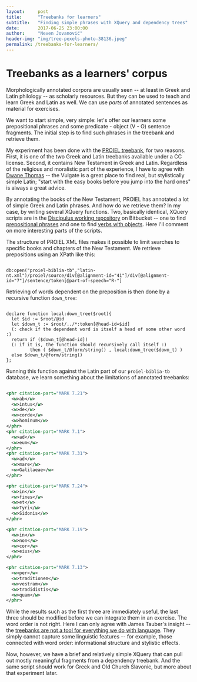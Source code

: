```yaml
---
layout:     post
title:      "Treebanks for learners"
subtitle:   "Finding simple phrases with XQuery and dependency trees"
date:       2017-06-25 23:00:00
author:     "Neven Jovanović"
header-img: "img/tree-pexels-photo-38136.jpeg"
permalink: /treebanks-for-learners/
---
```


# Treebanks as a learners' corpus

Morphologically annotated corpora are usually seen -- at least in Greek and Latin philology -- as scholarly resources. But they can be used to teach and learn Greek and Latin as well. We can use *parts* of annotated sentences as material for exercises.

We want to start simple, very simple: let's offer our learners some prepositional phrases and some predicate - object (V - O) sentence fragments. The initial step is to find such phrases in the treebank and retrieve them.

My experiment has been done with the [PROIEL treebank](https://proiel.github.io/), for two reasons. First, it is one of the two Greek and Latin treebanks available under a CC license. Second, it contains New Testament in Greek and Latin. Regardless of the religious and moralistic part of the experience, I have to agree with [Dwane Thomas](https://dwanethomas.com/the-vulgate-latin-course/) -- the Vulgate is a great place to find real, but stylistically simple Latin; "start with the easy books before you jump into the hard ones" is always a great advice.

By annotating the books of the New Testament, PROIEL has annotated a lot of simple Greek and Latin phrases. And how do we retrieve them? In my case, by writing several XQuery functions. Two, basically identical, XQuery scripts are in the [Discipulus working repository](https://bitbucket.org/nevenjovanovic/discipulus) on Bitbucket -- one to find [prepositional phrases](https://bitbucket.org/nevenjovanovic/discipulus/src/18eb4ecae815001619d661be295287841954360d/scripts/PROIELGetPrepositionalPhrasesRecursive.xq?at=master) and one to find [verbs with objects](https://bitbucket.org/nevenjovanovic/discipulus/src/18eb4ecae815001619d661be295287841954360d/scripts/PROIELGetPredObj.xq?at=master). Here I'll comment on more interesting parts of the scripts.

The structure of PROIEL XML files makes it possible to limit searches to specific books and chapters of the New Testament. We retrieve prepositions using an XPath like this: 

```xquery

db:open("proiel-biblia-tb","latin-nt.xml")/proiel/source/div[@alignment-id="41"]/div[@alignment-id="7"]/sentence/token[@part-of-speech="R-"]

```

Retrieving of words dependent on the preposition is then done by a recursive function `down_tree`:

```xquery

declare function local:down_tree($root){
  let $id := $root/@id
  let $down_t := $root/../*:token[@head-id=$id]
  (: check if the dependent word is itself a head of some other word :)
  return if ($down_t[@head-id]) 
  (: if it is, the function should recursively call itself :)
         then ( $down_t/@form/string() , local:down_tree($down_t) )
  else $down_t/@form/string()
};

```

Running this function against the Latin part of our `proiel-biblia-tb` database, we learn something about the limitations of annotated treebanks:

```xml

<phr citation-part="MARK 7.21">
  <w>ab</w>
  <w>intus</w>
  <w>de</w>
  <w>corde</w>
  <w>hominum</w>
</phr>
<phr citation-part="MARK 7.1">
  <w>ad</w>
  <w>eum</w>
</phr>
<phr citation-part="MARK 7.31">
  <w>ad</w>
  <w>mare</w>
  <w>Galilaeae</w>
</phr>

<phr citation-part="MARK 7.24">
  <w>in</w>
  <w>fines</w>
  <w>et</w>
  <w>Tyri</w>
  <w>Sidonis</w>
</phr>

<phr citation-part="MARK 7.19">
  <w>in</w>
  <w>non</w>
  <w>cor</w>
  <w>eius</w>
</phr>

<phr citation-part="MARK 7.13">
  <w>per</w>
  <w>traditionem</w>
  <w>vestram</w>
  <w>tradidistis</w>
  <w>quam</w>
</phr>

```

While the results such as the first three are immediately useful, the last three should be modified before we can integrate them in an exercise. The word order is not right. Here I can only agree with James Tauber's insight -- the [treebanks are not a tool for everything we do with language](https://jktauber.com/2017/05/24/comparing-analyses-herodotus/). They simply cannot capture some linguistic features -- for example, those connected with word order: informational structure and stylistic effects.

Now, however, we have a brief and relatively simple XQuery that can pull out mostly meaningful fragments from a dependency treebank. And the same script should work for Greek and Old Church Slavonic, but more about that experiment later.


```

